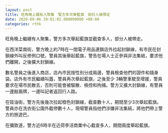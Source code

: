 ```yaml
---
layout: post
title: 旺角晚上續有人聚集　警方多次舉藍旗　部份人被帶走
date: 2020-09-06 20:01:02.000000000 +08:00
categories: rthk
---
```


旺角晚上繼續有人聚集，警方多次舉起藍旗並截查多人，部分人被帶走。

在西洋菜南街，警方晚上約7時在一間電子用品連鎖店外拉起封鎖線，有市民在封鎖線外叫反修例口號，警員其後舉起藍旗，警告在場人士正參與非法集結，要求他們離開，之後擴大封鎖線。

數名警員之後進入商店，店內市民按性別分成兩邊，警員檢查他們的證件和隨身袋。店外有市民繼續叫囂，警員再次舉起藍旗，之後至少 3輛警車駛至增援，警員要求在場市民散去，否則可能會被驅散、檢控和拘捕。警方又擴大封鎖線，有警員一邊敲盾牌，一邊叫記者返回行人路。

在豉油街，警方先後幾次拉起橙色封鎖線，截查數十人，期間至少3次舉起藍旗。警員亦在洗衣街公園外截停數十人，現場警員指他們涉嫌非法集結，將他們帶上警方的旅遊巴。

在彌敦道，警方近6時半在近荷李活商業中心截查多人，期間兩度舉起藍旗。
